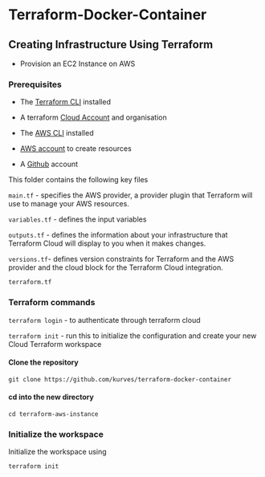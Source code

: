 # Terraform-Docker-Container

## Creating Infrastructure Using Terraform
- Provision an EC2 Instance on AWS

### Prerequisites

- The [Terraform CLI](https://learn.hashicorp.com/tutorials/terraform/install-cli?in=terraform/aws-get-started) installed

- A terraform [Cloud Account](https://app.terraform.io/signup/account?utm_source=learn&_gl=1*39uqcl*_ga*MjUxMTA3NjQ4LjE2NjQxMTMxODU.*_ga_P7S46ZYEKW*MTY2NDMwOTI5MS44LjAuMTY2NDMwOTI5MS4wLjAuMA..) and organisation

- The [AWS CLI](https://docs.aws.amazon.com/cli/latest/userguide/install-cliv2.html) installed
- [AWS account](https://aws.amazon.com/free/?trk=712ee378-d73b-4293-9bad-8ce09671ea7c&sc_channel=ps&s_kwcid=AL!4422!3!444219541850!e!!g!!aws%20console&ef_id=CjwKCAjw4c-ZBhAEEiwAZ105Rf5wHNi-AEdMfd8_ZPOUaU1CogBX-P7LKUrcX9BouU9QpqwKdLn5HxoCkIQQAvD_BwE:G:s&s_kwcid=AL!4422!3!444219541850!e!!g!!aws%20console) to create resources

- A [Github](https://github.com/) account

This folder contains the following key files

```main.tf``` -  specifies the AWS provider, a provider plugin that Terraform will use to manage your AWS resources. 

```variables.tf``` - defines the input variables 

```outputs.tf``` -  defines the information about your infrastructure that Terraform Cloud will display to you when it makes changes.

```versions.tf```-  defines version constraints for Terraform and the AWS provider and the cloud block for the Terraform Cloud integration.

```terraform.tf```


### Terraform commands
```terraform login``` - to authenticate through terraform cloud

```terraform init``` - run this to initialize the configuration and create your new Cloud Terraform workspace

#### Clone the repository
```
git clone https://github.com/kurves/terraform-docker-container
```
#### cd  into the new directory
```
cd terraform-aws-instance
```


### Initialize the workspace

Initialize the workspace using 
```
terraform init
```
